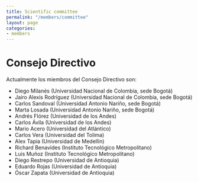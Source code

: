 ```yaml
---
title: Scientific committee
permalink: "/members/committee"
layout: page
categories:
- members
---
```

# Consejo Directivo
Actualmente los miembros del Consejo Directivo son:
* Diego Milanés (Universidad Nacional de Colombia, sede Bogotá)
* Jairo Alexis Rodríguez (Universidad Nacional de Colombia, sede Bogotá)
* Carlos Sandoval (Universidad Antonio Nariño, sede Bogotá)
* Marta Losada (Universidad Antonio Nariño, sede Bogotá)
* Andrés Flórez (Universidad de los Andes)
* Carlos Ávila (Universidad de los Andes)      
* Mario Acero (Universidad del Atlántico)
* Carlos Vera (Universidad del Tolima)
* Alex Tapia (Universidad de Medellín)
* Richard Benavides (Instituto Tecnológico Metropolitano)
* Luis Muñoz (Instituto Tecnológico Metropolitano)
* Diego Restrepo (Universidad de Antioquia)
* Eduardo Rojas (Universidad de Antioquia)
* Óscar Zapata (Universidad de Antioquia)
